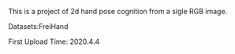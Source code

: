 This is a project of 2d hand pose cognition from a sigle RGB image.

Datasets:FreiHand

First Upload Time: 2020.4.4